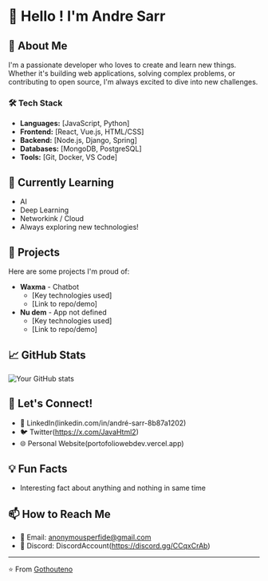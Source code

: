 # 👋 Hello ! I'm Andre Sarr

## 🚀 About Me
I'm a passionate developer who loves to create and learn new things. Whether it's building web applications, solving complex problems, or contributing to open source, I'm always excited to dive into new challenges.

### 🛠️ Tech Stack
- **Languages:** [JavaScript, Python]
- **Frontend:** [React, Vue.js, HTML/CSS]
- **Backend:** [Node.js, Django, Spring]
- **Databases:** [MongoDB, PostgreSQL]
- **Tools:** [Git, Docker, VS Code]

## 🌱 Currently Learning
- AI
- Deep Learning
- Networkink / Cloud
- Always exploring new technologies!

## 💼 Projects
Here are some projects I'm proud of:

- **Waxma** - Chatbot
  - [Key technologies used]
  - [Link to repo/demo]
- **Nu dem** - App not defined
  - [Key technologies used]
  - [Link to repo/demo]

## 📈 GitHub Stats
![Your GitHub stats](https://github-readme-stats.vercel.app/api?username=Anonymous1223334444&show_icons=true&theme=radical)

## 🤝 Let's Connect!
- 💼 LinkedIn(linkedin.com/in/andré-sarr-8b87a1202)
- 🐦 Twitter(https://x.com/JavaHtml2)
- 🌐 Personal Website(portofoliowebdev.vercel.app)

## 💡 Fun Facts
- Interesting fact about anything and nothing in same time

## 📫 How to Reach Me
- 📧 Email: anonymousperfide@gmail.com
- 💬 Discord: DiscordAccount(https://discord.gg/CCqxCrAb)

---
⭐️ From [Gothouteno](https://github.com/Gothouteno)
